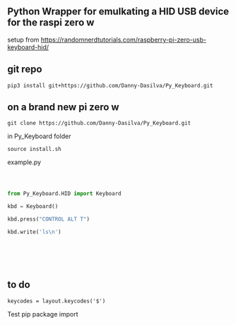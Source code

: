 ## Python Wrapper for emulkating a HID USB device for the raspi zero w

setup from  https://randomnerdtutorials.com/raspberry-pi-zero-usb-keyboard-hid/



## git repo

`pip3 install git+https://github.com/Danny-Dasilva/Py_Keyboard.git`
## on a brand new pi zero w


`git clone https://github.com/Danny-Dasilva/Py_Keyboard.git`

in Py_Keyboard folder

`source install.sh`


example.py


```python



from Py_Keyboard.HID import Keyboard

kbd = Keyboard()

kbd.press("CONTROL ALT T")

kbd.write('ls\n')







```



## to do

`keycodes = layout.keycodes('$')`

Test pip package import

